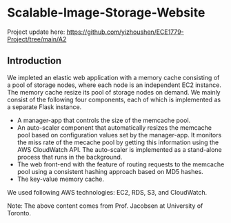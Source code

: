 # Scalable-Image-Storage-Website
Project update here:
https://github.com/yizhoushen/ECE1779-Project/tree/main/A2

## Introduction

We impleted an elastic web application with a memory cache consisting of a pool of storage nodes, where each node is an independent EC2 instance. The memory cache resize its pool of storage nodes on demand. We mainly consist of the following four components, each of which is implemented as a separate Flask instance.

* A manager-app that controls the size of the memcache pool. 
* An auto-scaler component that automatically resizes the memcache pool based on configuration values set by the manager-app. It monitors the miss rate of the mecache pool by getting this information using the AWS CloudWatch API. The auto-scaler is implemented as a stand-alone process that runs in the background. 
* The web front-end with the feature of routing requests to the memcache pool using a consistent hashing approach based on MD5 hashes. 
* The key-value memory cache.

We used following AWS technologies: EC2, RDS, S3, and CloudWatch. 

Note: The above content comes from Prof. Jacobsen at University of Toronto.

